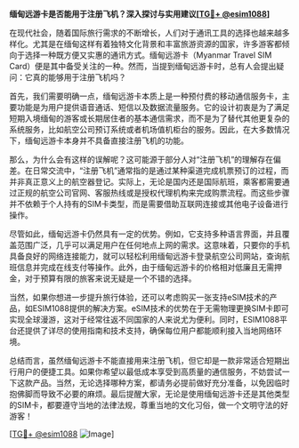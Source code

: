 **缅甸远游卡是否能用于注册飞机？深入探讨与实用建议[[TG💪+ @esim1088](https://t.me/s/esim1088)]**

在现代社会，随着国际旅行需求的不断增长，人们对于通讯工具的选择也越来越多样化。尤其是在缅甸这样有着独特文化背景和丰富旅游资源的国家，许多游客都倾向于选择一种既方便又实惠的通讯方式。缅甸远游卡（Myanmar Travel SIM Card）便是其中备受关注的一种。然而，当提到缅甸远游卡时，总有人会提出疑问：它真的能够用于注册飞机吗？

首先，我们需要明确一点，缅甸远游卡本质上是一种预付费的移动通信服务卡，主要功能是为用户提供语音通话、短信以及数据流量服务。它的设计初衷是为了满足短期入境缅甸的游客或长期居住者的基本通信需求，而不是为了替代其他更复杂的系统服务，比如航空公司预订系统或者机场值机柜台的服务。因此，在大多数情况下，缅甸远游卡本身并不具备直接注册飞机的功能。

那么，为什么会有这样的误解呢？这可能源于部分人对“注册飞机”的理解存在偏差。在日常交流中，“注册飞机”通常指的是通过某种渠道完成机票预订的过程，而并非真正意义上的航空器登记。实际上，无论是国内还是国际航班，乘客都需要通过正规的航空公司官网、客服热线或是授权代理机构来完成购票流程。而这些步骤并不依赖于个人持有的SIM卡类型，而是需要借助互联网连接或其他电子设备进行操作。

尽管如此，缅甸远游卡仍然具有一定的优势。例如，它支持多种语言界面，并且覆盖范围广泛，几乎可以满足用户在任何地点上网的需求。这意味着，只要你的手机具备良好的网络连接能力，就可以轻松利用缅甸远游卡登录航空公司网站，查询航班信息并完成在线支付等操作。此外，由于缅甸远游卡的价格相对低廉且无需押金，对于预算有限的旅客来说无疑是一个不错的选择。

当然，如果你想进一步提升旅行体验，还可以考虑购买一张支持eSIM技术的产品，如ESIM1088提供的解决方案。eSIM技术的优势在于无需物理更换SIM卡即可实现全球漫游，这对于经常往返不同国家的人来说尤为便利。同时，ESIM1088平台还提供了详尽的使用指南和技术支持，确保每位用户都能顺利接入当地网络环境。

总结而言，虽然缅甸远游卡不能直接用来注册飞机，但它却是一款非常适合短期出行用户的便捷工具。如果你希望以最低成本享受到高质量的通信服务，不妨尝试一下这款产品。当然，无论选择哪种方案，都请务必提前做好充分准备，以免因临时抱佛脚而导致不必要的麻烦。最后提醒大家，无论是使用缅甸远游卡还是其他类型的SIM卡，都要遵守当地的法律法规，尊重当地的文化习俗，做一个文明守法的好游客！

[[TG💪+ @esim1088](https://t.me/s/esim1088) ![Image](https://i.postimg.cc/4NQfJmqS/Snipaste-2025-05-13-00-14-12.png)]
